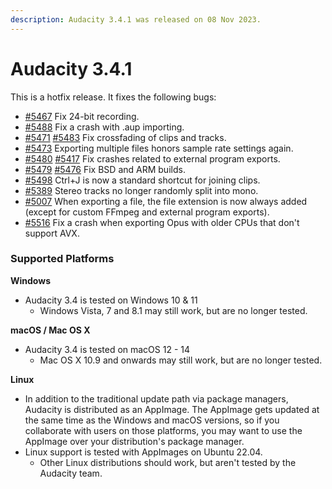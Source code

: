```yaml
---
description: Audacity 3.4.1 was released on 08 Nov 2023.
---
```


# Audacity 3.4.1

This is a hotfix release. It fixes the following bugs:

* &#x20;[#5467](https://github.com/audacity/audacity/issues/5467) Fix 24-bit recording.
* &#x20;[#5488](https://github.com/audacity/audacity/issues/5488) Fix a crash with .aup importing.
* &#x20;[#5471](https://github.com/audacity/audacity/issues/5471) [#5483](https://github.com/audacity/audacity/issues/5483) Fix crossfading of clips and tracks.
* &#x20;[#5473](https://github.com/audacity/audacity/issues/5473) Exporting multiple files honors sample rate settings again.
* &#x20;[#5480](https://github.com/audacity/audacity/issues/5480) [#5417](https://github.com/audacity/audacity/issues/5417) Fix crashes related to external program exports.
* &#x20;[#5479](https://github.com/audacity/audacity/issues/5479) [#5476](https://github.com/audacity/audacity/issues/5476) Fix BSD and ARM builds.
* &#x20;[#5498](https://github.com/audacity/audacity/pull/5498) Ctrl+J is now a standard shortcut for joining clips.
* &#x20;[#5389](https://github.com/audacity/audacity/issues/5389) Stereo tracks no longer randomly split into mono.
* &#x20;[#5007](https://github.com/audacity/audacity/issues/5007) When exporting a file, the file extension is now always added (except for custom FFmpeg and external program exports).
* &#x20;[#5516](https://github.com/audacity/audacity/issues/5516) Fix a crash when exporting Opus with older CPUs that don't support AVX.

### Supported Platforms

**Windows**

* Audacity 3.4 is tested on Windows 10 & 11
  * Windows Vista, 7 and 8.1 may still work, but are no longer tested.

**macOS / Mac OS X**

* Audacity 3.4 is tested on macOS 12 - 14
  * Mac OS X 10.9 and onwards may still work, but are no longer tested.

**Linux**

* In addition to the traditional update path via package managers, Audacity is distributed as an AppImage. The AppImage gets updated at the same time as the Windows and macOS versions, so if you collaborate with users on those platforms, you may want to use the AppImage over your distribution's package manager.
* Linux support is tested with AppImages on Ubuntu 22.04.
  * Other Linux distributions should work, but aren't tested by the Audacity team.
